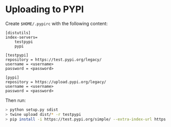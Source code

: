 # Uploading to PYPI

Create `$HOME/.pypirc` with the following content:

```
[distutils]
index-servers=
    testpypi
    pypi

[testpypi]
repository = https://test.pypi.org/legacy/
username = <username>
password = <password>

[pypi]
repository = https://upload.pypi.org/legacy/
username = <username>
password = <password>
```

Then run:

```bash
> python setup.py sdist
> twine upload dist/* -r testpypi
> pip install -i https://test.pypi.org/simple/ --extra-index-url https://pypi.org/simple blockchain-etl-common 
```

